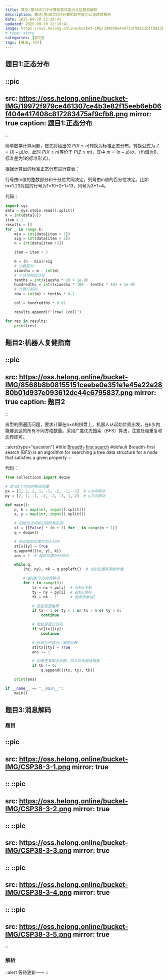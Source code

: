 ```yaml
---
title: 算法:第38次CCF计算机软件能力认证题目解析
description: 算法:第38次CCF计算机软件能力认证题目解析
date: 2025-09-20 22:29:41
updated: 2025-09-20 22:19:41
image: https://oss.helong.online/bucket-IMG/399038a4e972af99211bffd813bee2040855e51851f0ff1872d13855a0d4456d.png
# type: story
categories: [学习]
tags: [算法, CCF]
---
```


## 题目1:正态分布

::pic
---
src: https://oss.helong.online/bucket-IMG/19972f979ce461307ce4b3e82f15eeb6eb06f404e417408c817283475af9cfb8.png
mirror: true
caption: 题目1:正态分布
---
::

简单数学计算问题，首先将给出的$\ P(X ≤ n)$转换为标准正态分布。转换公式为$\ Z = (X - μ)/σ$，此时$\ P(X ≤ n)$等价于$\ P(Z ≤ m)$，其中$\ m = (n - μ)/σ$。（均值为0、标准差为1的标准形式）。

根据计算出的标准正态分布进行查表：

行号由m值的整数部分和十分位共同决定，列号由m值的百分位决定。比如m=1.23对应的行号为1×10+2+1=13，列号为3+1=4。

代码：
```python [main.py]
import sys
data = sys.stdin.read().split()
k = int(data[0])
item = 1
results = []
for _ in range k:
	miu = int(data[item + 1])
	sig = int(data[item + 2])
	n = int(data[item +3])

	item = item + 3

	m = (n - miu)/sig
	# 小数部分
	xiaoshu = m - int(m)
	# 十分位和百分位
	tenths = int(xiaoshu * 10 + 1e-9)
    hundredths = int((xiaoshu * 100 - tenths * 10) + 1e-9)
	# 计算行和列
	row = int(m) + tenths * 0.1

	col = hundredths * 0.01

	results.append(f"{row} {col}")

for res in results:
    print(res)
```
## 题目2:机器人复健指南

::pic
---
src: https://oss.helong.online/bucket-IMG/8568b8b08155151ceebe0e351e1e45e22e2880b01d937e093612dc44c6795837.png
mirror: true
caption: 题目2
---
::

典型的图遍历问题，要求计算在n×n的棋盘上，机器人从起始位置出发，在k步内能够到达的所有不同方格数量。采用广度优先搜索（BFS）算法，注意处理重复和边界即可。

::alert{type="question"}
#title
[Breadth-first search](https://en.wikipedia.org/wiki/Breadth-first_search)
#default
Breadth-first search (BFS) is an algorithm for searching a tree data structure for a node that satisfies a given property.
::

代码：
```python [main.py]
from collections import deque

# 定义8个方向的移动向量
px = [1, 2, 2, 1, -1, -2, -2, -1]  # x方向移动
py = [2, 1, -1, -2, -2, -1, 1, 2]  # y方向移动

def main():
    n, k = map(int, input().split())
    x, y = map(int, input().split())

    # 初始化访问标记矩阵和队列
    st = [[False] * (n + 1) for _ in range(n + 1)]
    q = deque()

    # 标记起始位置并加入队列
    st[x][y] = True
    q.append(((x, y), k))
    ans = 1  # 起始位置已经访问

    while q:
        (nx, ny), nk = q.popleft()  # 当前位置和剩余步数

        # 尝试8个方向的移动
        for i in range(8):
            tx = nx + px[i]  # 目标x坐标
            ty = ny + py[i]  # 目标y坐标
            tk = nk - 1      # 剩余步数减1

            # 检查是否越界
            if tx < 1 or ty < 1 or tx > n or ty > n:
                continue

            # 检查是否已访问
            if st[tx][ty]:
                continue

            # 标记为已访问，增加计数
            st[tx][ty] = True
            ans += 1

            # 如果还有剩余步数，加入队列继续搜索
            if tk != 0:
                q.append(((tx, ty), tk))

    print(ans)

if __name__ == "__main__":
    main()
```

## 题目3:消息解码

### 题目
::pic
---
src: https://oss.helong.online/bucket-IMG/CSP38-3-1.png
mirror: true
---
::
::pic
---
src: https://oss.helong.online/bucket-IMG/CSP38-3-2.png
mirror: true
---
::
::pic
---
src: https://oss.helong.online/bucket-IMG/CSP38-3-3.png
mirror: true
---
::
::pic
---
src: https://oss.helong.online/bucket-IMG/CSP38-3-4.png
mirror: true
---
::
::pic
---
src: https://oss.helong.online/bucket-IMG/CSP38-3-5.png
mirror: true
---
::

### 解析

::alert
等待更新～～
::
